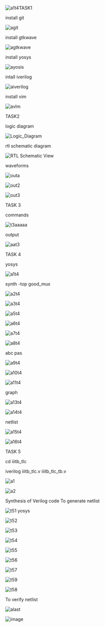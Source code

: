 ![a1t4](https://github.com/Adarshkulal/adarshvdi/assets/149968080/65701551-763b-4f4d-8528-084b8bd5e9ce)TASK1

install git








![agit](https://github.com/Adarshkulal/adarshvdi/assets/149968080/844351d6-d257-4aca-ae8c-cbf924360e67)

install gtkwave









![agtkwave](https://github.com/Adarshkulal/adarshvdi/assets/149968080/a5551573-ce2a-453c-b480-a336eb512df8)

install yosys









![ayosis](https://github.com/Adarshkulal/adarshvdi/assets/149968080/2864f1af-1fa5-4aa3-9d2d-49f0763e7494)

intall iverilog









![aiverilog](https://github.com/Adarshkulal/adarshvdi/assets/149968080/f82322ff-8023-4d7b-8e5c-2cec212930bd)


install vim









![avlm](https://github.com/Adarshkulal/adarshvdi/assets/149968080/702f27e2-89f6-49a0-89a1-838a40320637)


TASK2

logic diagram









![Logic_Diagram](https://github.com/Adarshkulal/adarshvdi/assets/149968080/b143bb5d-b116-4106-a83f-085a2ff40864)

rtl schematic diagram









![RTL Schematic View](https://github.com/Adarshkulal/adarshvdi/assets/149968080/a6437613-a005-4e5c-9808-d9a55735a0a3)

waveforms









![outa](https://github.com/Adarshkulal/adarshvdi/assets/149968080/0ded7f13-a3cf-424b-9833-c90f23731d7b)









![out2](https://github.com/Adarshkulal/adarshvdi/assets/149968080/ba171e2f-fc3c-4ea4-ba8c-0b1a49134602)









![out3](https://github.com/Adarshkulal/adarshvdi/assets/149968080/a97aecfc-5616-4aad-b167-a6e68379fed1)

TASK 3

commands









![t3aaaaa](https://github.com/Adarshkulal/adarshvdi/assets/149968080/078c5e52-40fd-497f-91ac-61e2c3ef1705)

output









![aat3](https://github.com/Adarshkulal/adarshvdi/assets/149968080/163ca680-b55a-4208-9743-05e81b2d6160)

TASK 4

 yosys

 
 
 ![a1t4](https://github.com/Adarshkulal/adarshvdi/assets/149968080/0ebbe5c9-e9d1-4c9a-8b95-5e571b55c4d0)

 synth -top good_mux


 ![a2t4](https://github.com/Adarshkulal/adarshvdi/assets/149968080/ae867009-4dd0-490b-82cc-92720043bc8e)



![a3t4](https://github.com/Adarshkulal/adarshvdi/assets/149968080/f4b0e9df-c6ff-4ea8-8fd3-b5139c090199)



![a5t4](https://github.com/Adarshkulal/adarshvdi/assets/149968080/70466a66-1681-4df1-aef4-3989586132d2)




![a6t4](https://github.com/Adarshkulal/adarshvdi/assets/149968080/1d84f111-6bdf-4e9a-9fa1-9ebf878aaf7d)



![a7t4](https://github.com/Adarshkulal/adarshvdi/assets/149968080/6bae964a-3618-464f-b29c-05048403af44)



![a8t4](https://github.com/Adarshkulal/adarshvdi/assets/149968080/8294b295-b0dc-4420-bd5b-7274506d209b)

abc pas




![a9t4](https://github.com/Adarshkulal/adarshvdi/assets/149968080/c486c357-fadf-481a-bdfb-545810f1a83b)



![a10t4](https://github.com/Adarshkulal/adarshvdi/assets/149968080/9574e295-543f-4fef-81b6-37ef4e094d30)



![a11t4](https://github.com/Adarshkulal/adarshvdi/assets/149968080/aba15ba8-2729-496b-83fd-acacef6989e8)


graph

![a13t4](https://github.com/Adarshkulal/adarshvdi/assets/149968080/2cdf642b-cb37-4170-ada2-fd6093634fd0)




![a14t4](https://github.com/Adarshkulal/adarshvdi/assets/149968080/4d203853-d3f0-47cc-9908-8355d71579bd)

netlist


![a15t4](https://github.com/Adarshkulal/adarshvdi/assets/149968080/e25c8c28-9639-460c-acff-efd5e77fcd4a)



![a16t4](https://github.com/Adarshkulal/adarshvdi/assets/149968080/369a7fc4-87dd-4c18-9a55-28c0209a0dab)



TASK 5

cd iiitb_tlc

iverilog iiitb_tlc.v iiitb_tlc_tb.v



![a1](https://github.com/Adarshkulal/adarshvdi/assets/149968080/55362d1d-9adb-48d1-9d1c-5ea1cd62af36)



![a2](https://github.com/Adarshkulal/adarshvdi/assets/149968080/9b68063f-bd66-4c05-b151-06431671ef64)


Synthesis of Verilog code To generate netlist

![t51 yosys](https://github.com/Adarshkulal/adarshvdi/assets/149968080/0a1afcd7-ac9a-4b9e-965a-b668ebbf0d35)


![t52](https://github.com/Adarshkulal/adarshvdi/assets/149968080/0f372384-40d3-4c43-9f91-b9cd72901508)


![t53](https://github.com/Adarshkulal/adarshvdi/assets/149968080/28a997ea-f217-41c0-97cc-eb412af1286e)



![t54](https://github.com/Adarshkulal/adarshvdi/assets/149968080/23ab1f3e-828d-40f1-960e-56052cd0d065)



![t55](https://github.com/Adarshkulal/adarshvdi/assets/149968080/282c2a1d-2b69-4625-8e52-2955805ac19c)



![t56](https://github.com/Adarshkulal/adarshvdi/assets/149968080/7f72a1a4-c6a4-4c05-b0f0-38f39dd3bb5f)



![t57](https://github.com/Adarshkulal/adarshvdi/assets/149968080/9eca09b8-01c0-44d2-acab-95510538b1ff)


![t59](https://github.com/Adarshkulal/adarshvdi/assets/149968080/4eeb5821-28ad-4f9d-baf1-ba43f0a880ec)



![t58](https://github.com/Adarshkulal/adarshvdi/assets/149968080/8b8d86d3-9ed8-4704-a6ab-f2ae8ef31f97)


 
To verify netlist 


![alast](https://github.com/Adarshkulal/adarshvdi/assets/149968080/c9245c24-e1a3-41eb-9235-6a6a67f4d69d)

 

![image](https://github.com/Adarshkulal/adarshvdi/assets/149968080/5739d143-854a-4dbe-8552-68cb8c9ab72d)


